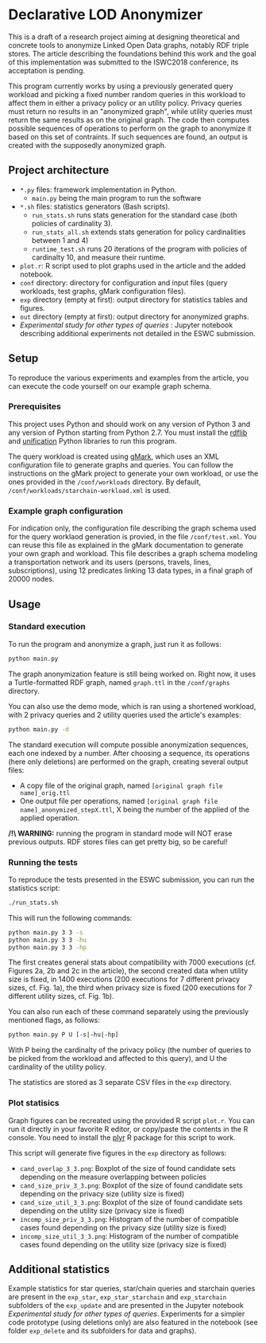 # Declarative LOD Anonymizer

This is a draft of a research project aiming at designing theoretical and
concrete tools to anonymize Linked Open Data graphs, notably RDF triple stores.
The article describing the foundations behind this work and the goal of this
implementation was submitted to the ISWC2018 conference, its acceptation is pending.

This program currently works by using a previously generated query workload and
picking a fixed number random queries in this workload to affect them in either
a privacy policy or an utility policy. Privacy queries must return no results in
an "anonymized graph", while utility queries must return the same results as on
the original graph. The code then computes possible sequences of operations to
perform on the graph to anonymize it based on this set of contraints. If such
sequences are found, an output is created with the supposedly anonymized graph.

## Project architecture

- ```*.py``` files: framework implementation in Python.
  - ```main.py``` being the main program to run the software
- ```*.sh``` files: statistics generators (Bash scripts).
  - ```run_stats.sh``` runs stats generation for the standard case (both policies of cardinality 3).
  - ```run_stats_all.sh``` extends stats generation for policy cardinalities between 1 and 4)
  - ```runtime_test.sh``` runs 20 iterations of the program with policies of cardinalty 10, and measure their runtime.
- ```plot.r```: R script used to plot graphs used in the article and the added notebook.
- ```conf``` directory: directory for configuration and input files (query workloads, test graphs, gMark configuration files).
- ```exp``` directory (empty at first): output directory for statistics tables and figures.
- ```out``` directory (empty at first): output directory for anonymized graphs.
- *Experimental study for other types of queries* : Jupyter notebook describing additional experiments not detailed in the ESWC submission.

## Setup

To reproduce the various experiments and examples from the article, you can
execute the code yourself on our example graph schema.

### Prerequisites

This project uses Python and should work on any version of Python 3 and any
version of Python starting from Python 2.7. You must install the [rdflib](https://github.com/RDFLib/rdflib)
and [unification](https://pypi.python.org/pypi/unification/0.2.2) Python libraries
to run this program.

The query workload is created using [gMark](https://github.com/graphMark/gmark),
which uses an XML configuration file to generate graphs and queries. You can follow
the instructions on the gMark project to generate your own workload, or use the
ones provided in the ```/conf/workloads``` directory. By default, ```/conf/workloads/starchain-workload.xml```
is used.

### Example graph configuration

For indication only, the configuration file describing the graph schema used
for the query worklaod generation is provied, in the file ```/conf/test.xml```.
You can reuse this file as explained in the gMark documentation to generate
your own graph and workload. This file describes a graph schema modeling a
transportation network and its users (persons, travels, lines, subscriptions),
using 12 predicates linking 13 data types, in a final graph of 20000 nodes.

## Usage

### Standard execution

To run the program and anonymize a graph, just run it as follows:

```bash
python main.py
```

The graph anonymization feature is still being worked on. Right now, it uses
a Turtle-formatted RDF graph, named ```graph.ttl``` in the ```/conf/graphs```
directory.

You can also use the demo mode, which is ran using a shortened workload, with 2
privacy queries and 2 utility queries used the article's examples:

```bash
python main.py -d
```

The standard execution will compute possible anonymization sequences, each one
indexed by a number. After choosing a sequence, its operations (here only deletions)
are performed on the graph, creating several output files:

- A copy file of the original graph, named ```[original graph file name]_orig.ttl```
- One output file per operations, named ```[original graph file name]_anonymized_stepX.ttl```, X being the number of the applied of the applied operation.

**/!\ WARNING:** running the program in standard mode will NOT erase previous
outputs. RDF stores files can get pretty big, so be careful!

### Running the tests

To reproduce the tests presented in the ESWC submission, you can run the
statistics script:

```bash
./run_stats.sh
```

This will run the following commands:

```bash
python main.py 3 3 -s
python main.py 3 3 -hu
python main.py 3 3 -hp
```

The first creates general stats about compatibility with 7000 executions (cf.
Figures 2a, 2b and 2c in the article), the second created data when utility size
is fixed, in 1400 executions (200 executions for 7 different privacy sizes, cf.
Fig. 1a), the third when privacy size is fixed (200 executions for 7 different
utility sizes, cf. Fig. 1b).

You can also run each of these command separately using the previously mentioned
flags, as follows:

```bash
python main.py P U [-s|-hu|-hp]
```

With P being the cardinalty of the privacy policy (the number of queries to be
picked from the workload and affected to this query), and U the cardinality of
the utility policy.

The statistics are stored as 3 separate CSV files in the ```exp``` directory.

### Plot statisics

Graph figures can be recreated using the provided R script ```plot.r```. You can run it
directly in your favorite R editor, or copy/paste the contents in the R console.
You need to install the [plyr](https://cran.r-project.org/web/packages/plyr/index.html)
R package for this script to work.

This script will generate five figures in the ```exp``` directory as follows:

- ```cand_overlap_3_3.png```: Boxplot of the size of found candidate sets depending on the measure overlapping between policies
- ```cand_size_priv_3_3.png```: Boxplot of the size of found candidate sets depending on the privacy size (utility size is fixed)
- ```cand_size_util_3_3.png```: Boxplot of the size of found candidate sets depending on the utility size (privacy size is fixed)
- ```incomp_size_priv_3_3.png```: Histogram of the number of compatible cases found depending on the privacy size (utility size is fixed)
- ```incomp_size_util_3_3.png```: Histogram of the number of compatible cases found depending on the utility size (privacy size is fixed)

## Additional statistics

Example statistics for star queries, star/chain queries and starchain queries are
present in the ```exp_star```, ```exp_star_starchain``` and ```exp_starchain```
subfolders of the ```exp_update``` and are presented in the Jupyter notebook *Experimental study for other
types of queries*.
Experiments for a simpler code prototype (using deletions only) are also featured
in the notebook (see folder ```exp_delete``` and its subfolders for data and graphs).